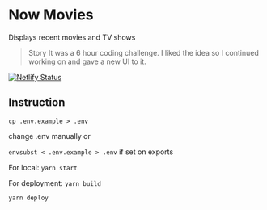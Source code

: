 # Now Movies

Displays recent movies and TV shows

> Story
> It was a 6 hour coding challenge. I liked the idea so I continued working on and gave a new UI to it.

[![Netlify Status](https://api.netlify.com/api/v1/badges/e735779b-8ab9-455f-9a05-90e6c5cb079f/deploy-status)](https://app.netlify.com/sites/nowmovies/deploys)

## Instruction

`cp .env.example > .env`

change .env manually or

`envsubst < .env.example > .env` if set on exports

For local:
`yarn start`

For deployment:
`yarn build`

`yarn deploy`
